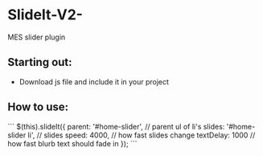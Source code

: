 # SlideIt-V2-
MES slider plugin

<h2>Starting out:</h2>
<ul>
  <li>Download js file and include it in your project</li>
</ul>

<h2>How to use:</h2>
```
  $(this).slideIt({
    parent: '#home-slider', // parent ul of li's
    slides: '#home-slider li', // slides
    speed: 4000, // how fast slides change
    textDelay: 1000 // how fast blurb text should fade in
  });
```
